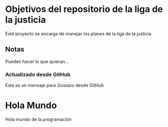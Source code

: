 # Objetivos del repositorio de la liga de la justicia

Este proyecto se encarga de manejar los planes de la liga de la justicia


## Notas
Pueden hacer lo que quieran...

### Actualizado desde GitHub
Este es un mensaje para Gustavo desde GitHub

# Hola Mundo
Hola mundo de la programación
